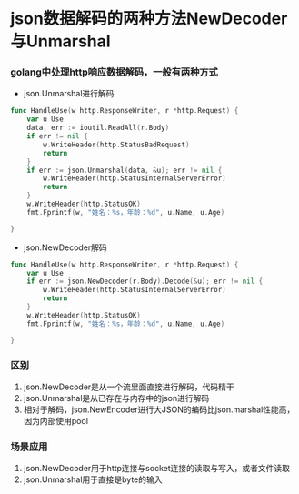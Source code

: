 # json数据解码的两种方法NewDecoder与Unmarshal

### golang中处理http响应数据解码，一般有两种方式

- json.Unmarshal进行解码

```go
func HandleUse(w http.ResponseWriter, r *http.Request) {
    var u Use
    data, err := ioutil.ReadAll(r.Body)
    if err != nil {
        w.WriteHeader(http.StatusBadRequest)
        return
    }
    if err := json.Unmarshal(data, &u); err != nil {
        w.WriteHeader(http.StatusInternalServerError)
        return
    }
    w.WriteHeader(http.StatusOK)
    fmt.Fprintf(w, "姓名：%s，年龄：%d", u.Name, u.Age)

}
```

- json.NewDecoder解码

```go
func HandleUse(w http.ResponseWriter, r *http.Request) {
    var u Use
    if err := json.NewDecoder(r.Body).Decode(&u); err != nil {
        w.WriteHeader(http.StatusInternalServerError)
        return
    }
    w.WriteHeader(http.StatusOK)
    fmt.Fprintf(w, "姓名：%s，年龄：%d", u.Name, u.Age)

}
```

### 区别

1. json.NewDecoder是从一个流里面直接进行解码，代码精干
2. json.Unmarshal是从已存在与内存中的json进行解码
3. 相对于解码，json.NewEncoder进行大JSON的编码比json.marshal性能高，因为内部使用pool

### 场景应用

1. json.NewDecoder用于http连接与socket连接的读取与写入，或者文件读取
2. json.Unmarshal用于直接是byte的输入